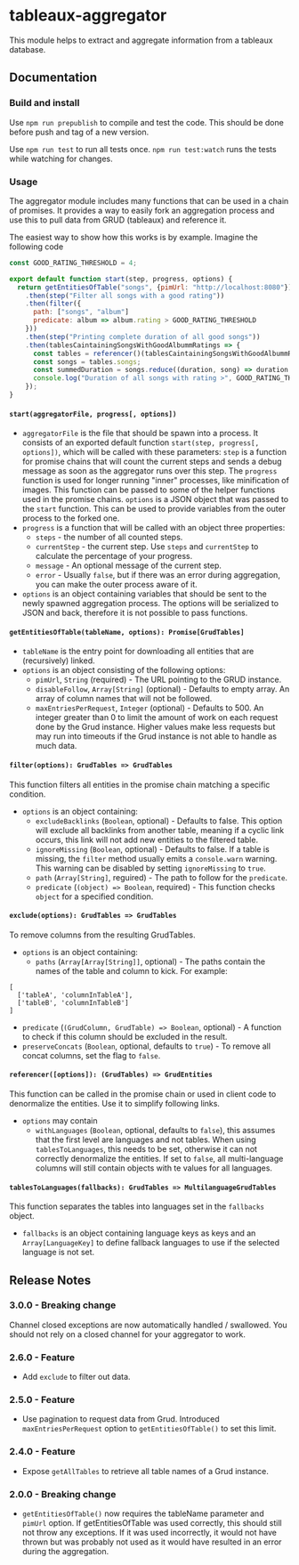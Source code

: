 # tableaux-aggregator

This module helps to extract and aggregate information from a tableaux database.

## Documentation

### Build and install

Use `npm run prepublish` to compile and test the code. This should be done before push and tag of a new version.

Use `npm run test` to run all tests once. `npm run test:watch` runs the tests while watching for changes.

### Usage

The aggregator module includes many functions that can be used in a chain of promises. It provides a way to easily fork
an aggregation process and use this to pull data from GRUD (tableaux) and reference it.

The easiest way to show how this works is by example. Imagine the following code 

```javascript
const GOOD_RATING_THRESHOLD = 4;

export default function start(step, progress, options) {
  return getEntitiesOfTable("songs", {pimUrl: "http://localhost:8080"})
    .then(step("Filter all songs with a good rating"))
    .then(filter({
      path: ["songs", "album"]
      predicate: album => album.rating > GOOD_RATING_THRESHOLD
    }))
    .then(step("Printing complete duration of all good songs"))
    .then(tablesCaintainingSongsWithGoodAlbummRatings => {
      const tables = referencer()(tablesCaintainingSongsWithGoodAlbummRatings);
      const songs = tables.songs;
      const summedDuration = songs.reduce((duration, song) => duration + song.duration);
      console.log("Duration of all songs with rating >", GOOD_RATING_THRESHOLD, " =", summedDuration);
    });
}
```

#### `start(aggregatorFile, progress[, options])`

* `aggregatorFile` is the file that should be spawn into a process. It consists of an exported default function 
`start(step, progress[, options])`, which will be called with these parameters: `step` is a function for promise chains
that will count the current steps and sends a debug message as soon as the aggregator runs over this step. The 
`progress` function is used for longer running "inner" processes, like minification of images. This function can be 
passed to some of the helper functions used in the promise chains. `options` is a JSON object that was passed to the 
`start` function. This can be used to provide variables from the outer process to the forked one. 
* `progress` is a function that will be called with an object three properties:
  * `steps` - the number of all counted steps. 
  * `currentStep` - the current step. Use `steps` and `currentStep` to calculate the percentage of your progress.
  * `message` - An optional message of the current step.
  * `error` - Usually `false`, but if there was an error during aggregation, you can make the outer process aware of it.
* `options` is an object containing variables that should be sent to the newly spawned aggregation process. The options 
will be serialized to JSON and back, therefore it is not possible to pass functions.

#### `getEntitiesOfTable(tableName, options): Promise[GrudTables]`

* `tableName` is the entry point for downloading all entities that are (recursively) linked.
* `options` is an object consisting of the following options:
  * `pimUrl`, `String` (required) - The URL pointing to the GRUD instance.
  * `disableFollow`, `Array[String]` (optional) - Defaults to empty array. An array of column names that will not be 
    followed.
  * `maxEntriesPerRequest`, `Integer` (optional) - Defaults to 500. An integer greater than 0 to limit the amount of 
    work on each request done by the Grud instance. Higher values make less requests but may run into timeouts if the 
    Grud instance is not able to handle as much data.

#### `filter(options): GrudTables => GrudTables`

This function filters all entities in the promise chain matching a specific condition.

* `options` is an object containing:
  * `excludeBacklinks` (`Boolean`, optional) - Defaults to false. This option will exclude all backlinks from another 
    table, meaning if a cyclic link occurs, this link will not add new entities to the filtered table.
  * `ignoreMissing` (`Boolean`, optional) - Defaults to false. If a table is missing, the `filter` method usually emits 
    a `console.warn` warning. This warning can be disabled by setting `ignoreMissing` to `true`.
  * `path` (`Array[String]`, reguired) - The path to follow for the `predicate`.
  * `predicate` (`(object) => Boolean`, required) - This function checks `object` for a specified condition.

#### `exclude(options): GrudTables => GrudTables`

To remove columns from the resulting GrudTables.

* `options` is an object containing:
  * `paths` (`Array[Array[String]]`, optional) - The paths contain the names of the table and column to kick. For 
    example:
```
[
  ['tableA', 'columnInTableA'],
  ['tableB', 'columnInTableB']
]
```
  * `predicate` (`(GrudColumn, GrudTable) => Boolean`, optional) - A function to check if this column should be excluded
    in the result.
  * `preserveConcats` (`Boolean`, optional, defaults to `true`) - To remove all concat columns, set the flag to `false`. 

#### `referencer([options]): (GrudTables) => GrudEntities`

This function can be called in the promise chain or used in client code to denormalize the entities. Use it to simplify
following links.

* `options` may contain
  * `withLanguages` (`Boolean`, optional, defaults to `false`), this assumes that the first level are languages and not 
    tables. When using `tablesToLanguages`, this needs to be set, otherwise it can not correctly denormalize the 
    entities. If set to `false`, all multi-language columns will still contain objects with te values for all languages.

#### `tablesToLanguages(fallbacks): GrudTables => MultilanguageGrudTables`

This function separates the tables into languages set in the `fallbacks` object. 

* `fallbacks` is an object containing language keys as keys and an `Array[LanguageKey]` to define fallback languages to 
  use if the selected language is not set.

## Release Notes

### 3.0.0 - Breaking change

Channel closed exceptions are now automatically handled / swallowed. You should not rely on a closed channel for your
aggregator to work.

### 2.6.0 - Feature

* Add `exclude` to filter out data.

### 2.5.0 - Feature 

* Use pagination to request data from Grud. Introduced `maxEntriesPerRequest` option to `getEntitiesOfTable()` to set 
this limit.

### 2.4.0 - Feature

* Expose `getAllTables` to retrieve all table names of a Grud instance.

### 2.0.0 - Breaking change

* `getEntitiesOfTable()` now requires the tableName parameter and `pimUrl` option. If getEntitiesOfTable was used 
correctly, this should still not throw any exceptions. If it was used incorrectly, it would not have thrown but was 
probably not used as it would have resulted in an error during the aggregation.
